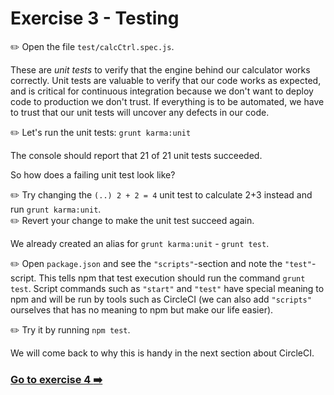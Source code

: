 # Exercise 3 - Testing

:pencil2: Open the file `test/calcCtrl.spec.js`.

These are _unit tests_ to verify that the engine behind our calculator works correctly.
Unit tests are valuable to verify that our code works as expected, and is critical for continuous integration because we don't want to deploy code to production we don't trust.
If everything is to be automated, we have to trust that our unit tests will uncover any defects in our code.

:pencil2: Let's run the unit tests: `grunt karma:unit`

The console should report that 21 of 21 unit tests succeeded.

So how does a failing unit test look like?

:pencil2: Try changing the `(..) 2 + 2 = 4` unit test to calculate 2+3 instead and run `grunt karma:unit`.  
:pencil2: Revert your change to make the unit test succeed again.

We already created an alias for `grunt karma:unit` - `grunt test`.

:pencil2: Open `package.json` and see the `"scripts"`-section and note the `"test"`-script. This tells npm that test execution should run the command `grunt test`. Script commands such as `"start"` and `"test"` have special meaning to npm and will be run by tools such as CircleCI (we can also add `"scripts"` ourselves that has no meaning to npm but make our life easier).

:pencil2: Try it by running `npm test`.

We will come back to why this is handy in the next section about CircleCI.

### [Go to exercise 4 :arrow_right:](./exercise-4.md)

